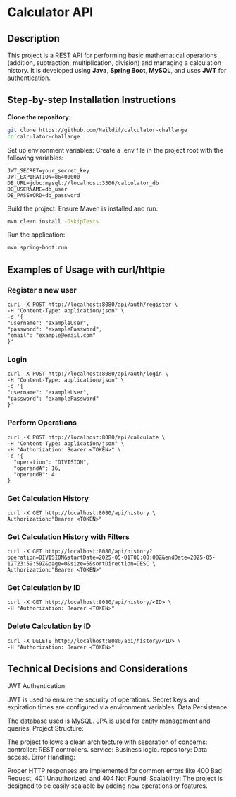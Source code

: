 # Calculator API

## Description
This project is a REST API for performing basic mathematical operations (addition, subtraction, multiplication, division) and managing a calculation history. It is developed using **Java**, **Spring Boot**, **MySQL**, and uses **JWT** for authentication.

## Step-by-step Installation Instructions

**Clone the repository**:
   ```bash
   git clone https://github.com/Naildif/calculator-challange
   cd calculator-challange
   ```

Set up environment variables: Create a .env file in the project root with the following variables:

```
JWT_SECRET=your_secret_key
JWT_EXPIRATION=86400000
DB_URL=jdbc:mysql://localhost:3306/calculator_db
DB_USERNAME=db_user
DB_PASSWORD=db_password
```

Build the project: Ensure Maven is installed and run:

```bash
mvn clean install -DskipTests
```

Run the application:

```bash
mvn spring-boot:run
```

## Examples of Usage with curl/httpie


### Register a new user
```
curl -X POST http://localhost:8080/api/auth/register \
-H "Content-Type: application/json" \
-d '{
"username": "exampleUser",
"password": "examplePassword",
"email": "example@email.com"
}'
```

### Login
```
curl -X POST http://localhost:8080/api/auth/login \
-H "Content-Type: application/json" \
-d '{
"username": "exampleUser",
"password": "examplePassword"
}'
```

### Perform Operations
```
curl -X POST http://localhost:8080/api/calculate \
-H "Content-Type: application/json" \
-H "Authorization: Bearer <TOKEN>" \
-d '{
  "operation": "DIVISION",
  "operandA": 16,
  "operandB": 4
}
```

### Get Calculation History
```
curl -X GET http://localhost:8080/api/history \
Authorization:"Bearer <TOKEN>"
```

### Get Calculation History with Filters
```
curl -X GET http://localhost:8080/api/history?operation=DIVISION&startDate=2025-05-01T00:00:00Z&endDate=2025-05-12T23:59:59Z&page=0&size=5&sortDirection=DESC \
Authorization:"Bearer <TOKEN>"
```

### Get Calculation by ID
```
curl -X GET http://localhost:8080/api/history/<ID> \
-H "Authorization: Bearer <TOKEN>"
```

### Delete Calculation by ID
```
curl -X DELETE http://localhost:8080/api/history/<ID> \
-H "Authorization: Bearer <TOKEN>"
```


## Technical Decisions and Considerations

JWT Authentication:

JWT is used to ensure the security of operations.
Secret keys and expiration times are configured via environment variables.
Data Persistence:


The database used is MySQL.
JPA is used for entity management and queries.
Project Structure:


The project follows a clean architecture with separation of concerns:
controller: REST controllers.
service: Business logic.
repository: Data access.
Error Handling:


Proper HTTP responses are implemented for common errors like 400 Bad Request, 401 Unauthorized, and 404 Not Found.
Scalability:
The project is designed to be easily scalable by adding new operations or features.

